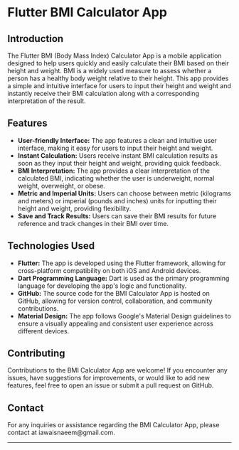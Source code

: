 
<h1>Flutter BMI Calculator App</h1>

<h2>Introduction</h2>

<p>The Flutter BMI (Body Mass Index) Calculator App is a mobile application designed to help users quickly and easily calculate their BMI based on their height and weight. BMI is a widely used measure to assess whether a person has a healthy body weight relative to their height. This app provides a simple and intuitive interface for users to input their height and weight and instantly receive their BMI calculation along with a corresponding interpretation of the result.</p>

<h2>Features</h2>

<ul>
    <li><strong>User-friendly Interface:</strong> The app features a clean and intuitive user interface, making it easy for users to input their height and weight.</li>
    <li><strong>Instant Calculation:</strong> Users receive instant BMI calculation results as soon as they input their height and weight, providing quick feedback.</li>
    <li><strong>BMI Interpretation:</strong> The app provides a clear interpretation of the calculated BMI, indicating whether the user is underweight, normal weight, overweight, or obese.</li>
    <li><strong>Metric and Imperial Units:</strong> Users can choose between metric (kilograms and meters) or imperial (pounds and inches) units for inputting their height and weight, providing flexibility.</li>
    <li><strong>Save and Track Results:</strong> Users can save their BMI results for future reference and track changes in their BMI over time.</li>
</ul>

<h2>Technologies Used</h2>

<ul>
    <li><strong>Flutter:</strong> The app is developed using the Flutter framework, allowing for cross-platform compatibility on both iOS and Android devices.</li>
    <li><strong>Dart Programming Language:</strong> Dart is used as the primary programming language for developing the app's logic and functionality.</li>
    <li><strong>GitHub:</strong> The source code for the BMI Calculator App is hosted on GitHub, allowing for version control, collaboration, and community contributions.</li>
    <li><strong>Material Design:</strong> The app follows Google's Material Design guidelines to ensure a visually appealing and consistent user experience across different devices.</li>
</ul>

<h2>Contributing</h2>

<p>Contributions to the BMI Calculator App are welcome! If you encounter any issues, have suggestions for improvements, or would like to add new features, feel free to open an issue or submit a pull request on GitHub.</p>


<h2>Contact</h2>

<p>For any inquiries or assistance regarding the BMI Calculator App, please contact at iawaisnaeem@gmail.com.</p>

<hr>



</body>
</html>
